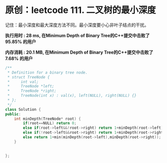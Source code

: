 # 原创：leetcode 111. 二叉树的最小深度

记住：最小深度和最大深度方法不同。最小深度要小心非叶子结点的干扰。 

**执行用时 : 28 ms, 在Minimum Depth of Binary Tree的C++提交中击败了95.85% 的用户**

**内存消耗 : 20.1 MB, 在Minimum Depth of Binary Tree的C++提交中击败了7.68% 的用户**
```c++
/**
 * Definition for a binary tree node.
 * struct TreeNode {
 *     int val;
 *     TreeNode *left;
 *     TreeNode *right;
 *     TreeNode(int x) : val(x), left(NULL), right(NULL) {}
 * };
 */
class Solution {
public:
    int minDepth(TreeNode* root) {
        if(root==NULL) return 0;
        else if(root->left&&!root->right) return 1+minDepth(root->left);
        else if(!root->left&&root->right) return 1+minDepth(root->right);
        else return 1+min(minDepth(root->left),minDepth(root->right));
    }
 
 
};
```

 
